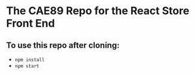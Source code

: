 # The CAE89 Repo for the React Store Front End
## To use this repo after cloning:
-  ```npm install```
-  ```npm start```
